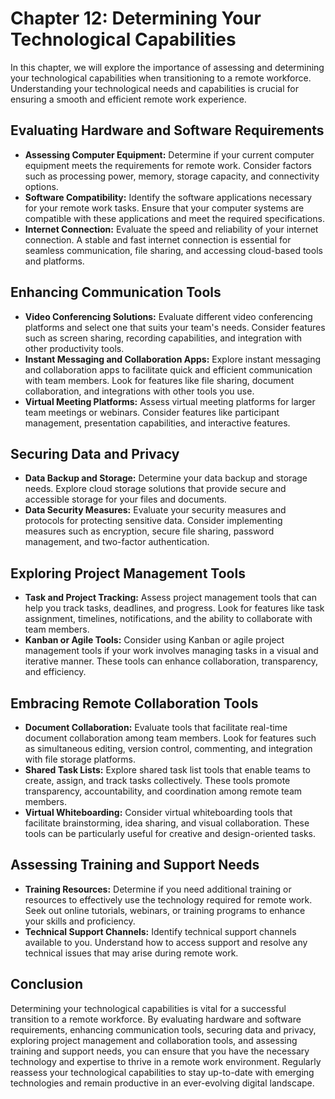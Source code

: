 Chapter 12: Determining Your Technological Capabilities
=======================================================

In this chapter, we will explore the importance of assessing and determining your technological capabilities when transitioning to a remote workforce. Understanding your technological needs and capabilities is crucial for ensuring a smooth and efficient remote work experience.

Evaluating Hardware and Software Requirements
---------------------------------------------

* **Assessing Computer Equipment:** Determine if your current computer equipment meets the requirements for remote work. Consider factors such as processing power, memory, storage capacity, and connectivity options.
* **Software Compatibility:** Identify the software applications necessary for your remote work tasks. Ensure that your computer systems are compatible with these applications and meet the required specifications.
* **Internet Connection:** Evaluate the speed and reliability of your internet connection. A stable and fast internet connection is essential for seamless communication, file sharing, and accessing cloud-based tools and platforms.

Enhancing Communication Tools
-----------------------------

* **Video Conferencing Solutions:** Evaluate different video conferencing platforms and select one that suits your team's needs. Consider features such as screen sharing, recording capabilities, and integration with other productivity tools.
* **Instant Messaging and Collaboration Apps:** Explore instant messaging and collaboration apps to facilitate quick and efficient communication with team members. Look for features like file sharing, document collaboration, and integrations with other tools you use.
* **Virtual Meeting Platforms:** Assess virtual meeting platforms for larger team meetings or webinars. Consider features like participant management, presentation capabilities, and interactive features.

Securing Data and Privacy
-------------------------

* **Data Backup and Storage:** Determine your data backup and storage needs. Explore cloud storage solutions that provide secure and accessible storage for your files and documents.
* **Data Security Measures:** Evaluate your security measures and protocols for protecting sensitive data. Consider implementing measures such as encryption, secure file sharing, password management, and two-factor authentication.

Exploring Project Management Tools
----------------------------------

* **Task and Project Tracking:** Assess project management tools that can help you track tasks, deadlines, and progress. Look for features like task assignment, timelines, notifications, and the ability to collaborate with team members.
* **Kanban or Agile Tools:** Consider using Kanban or agile project management tools if your work involves managing tasks in a visual and iterative manner. These tools can enhance collaboration, transparency, and efficiency.

Embracing Remote Collaboration Tools
------------------------------------

* **Document Collaboration:** Evaluate tools that facilitate real-time document collaboration among team members. Look for features such as simultaneous editing, version control, commenting, and integration with file storage platforms.
* **Shared Task Lists:** Explore shared task list tools that enable teams to create, assign, and track tasks collectively. These tools promote transparency, accountability, and coordination among remote team members.
* **Virtual Whiteboarding:** Consider virtual whiteboarding tools that facilitate brainstorming, idea sharing, and visual collaboration. These tools can be particularly useful for creative and design-oriented tasks.

Assessing Training and Support Needs
------------------------------------

* **Training Resources:** Determine if you need additional training or resources to effectively use the technology required for remote work. Seek out online tutorials, webinars, or training programs to enhance your skills and proficiency.
* **Technical Support Channels:** Identify technical support channels available to you. Understand how to access support and resolve any technical issues that may arise during remote work.

Conclusion
----------

Determining your technological capabilities is vital for a successful transition to a remote workforce. By evaluating hardware and software requirements, enhancing communication tools, securing data and privacy, exploring project management and collaboration tools, and assessing training and support needs, you can ensure that you have the necessary technology and expertise to thrive in a remote work environment. Regularly reassess your technological capabilities to stay up-to-date with emerging technologies and remain productive in an ever-evolving digital landscape.
